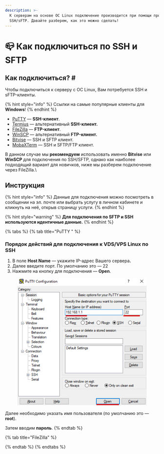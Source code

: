 ```yaml
---
description: >-
  К серверам на основе ОС Linux подключение производится при помощи протоколов
  SSH/sFTP. Давайте разберем, как это можно сделать!
---
```


# 📪 Как подключиться по SSH и SFTP

## Как подключиться? \#

Чтобы подключиться к серверу с ОС Linux, Вам потребуется SSH и sFTP-клиенты.

{% hint style="info" %}
Ссылки на самые популярные клиенты для **Windows**!
{% endhint %}

* [PuTTY](https://the.earth.li/~sgtatham/putty/latest/w32/putty.exe) — **SSH-клиент**.
* [Termius](https://termius.com/free-ssh-client-for-windows) — альтернативный **SSH-клиент.**
* [FileZilla](https://filezilla.ru/) — **FTP-клиент**.
* [WinSCP](https://winscp.net/eng/download.php) — альтернативный **FTP-клиент.**
* [Bitvise](https://bitvise.com/ssh-client-download) — SSH и SFTP клиент.
* [MobaXTerm](https://mobaxterm.mobatek.net/download-home-edition.html) — SSH и SFTP/FTP клиент.

В данном случае мы **рекомендуем** использовать именно **Bitvise** или **WinSCP** для подключения по SSH/SFTP, однако как наиболее подходящий вариант для новичков, ниже мы разберем подключение через FileZilla.\


## Инструкция



{% hint style="info" %}
Данные для подключения можно посмотреть в сообщении на эл. почте или выбрать услугу в личном кабинете и кликнуть на неё, открыв страницу услуги.
{% endhint %}

{% hint style="warning" %}
**Для подключения по SFTP и SSH используются идентичные данные.**
{% endhint %}



{% tabs %}
{% tab title="PuTTY " %}
### **Порядок действий для подключения к VDS/VPS Linux по SSH** <a href="#poryadok-deistvii-dlya-podklyucheniya-k-vds-vps-linux-po-ssh" id="poryadok-deistvii-dlya-podklyucheniya-k-vds-vps-linux-po-ssh"></a>

1. В поле **Host Name** — укажите IP-адрес Вашего сервер&#x430;**.**
2. Далее введите порт. По умолчанию это — 22
3. Нажмите на кнопку для подключения — **Open**.

<figure><img src="../.gitbook/assets/image (15).png" alt=""><figcaption></figcaption></figure>

Далее необходимо указать имя пользователя (по умолчанию это — **root**).

Затем вводим **пароль**.
{% endtab %}

{% tab title="FileZilla" %}

{% endtab %}
{% endtabs %}
